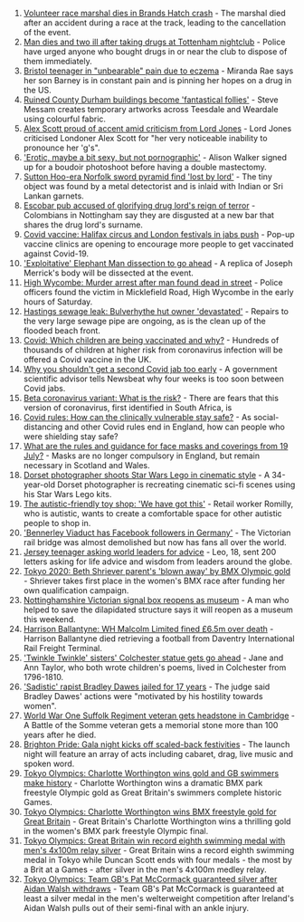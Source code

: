 1. [Volunteer race marshal dies in Brands Hatch crash](https://www.bbc.co.uk/news/uk-england-kent-58043285) - The marshal died after an accident during a race at the track, leading to the cancellation of the event.
2. [Man dies and two ill after taking drugs at Tottenham nightclub](https://www.bbc.co.uk/news/uk-england-london-58040799) - Police have urged anyone who bought drugs in or near the club to dispose of them immediately.
3. [Bristol teenager in "unbearable" pain due to eczema](https://www.bbc.co.uk/news/uk-england-bristol-57942006) - Miranda Rae says her son Barney is in constant pain and is pinning her hopes on a drug in the US.
4. [Ruined County Durham buildings become 'fantastical follies'](https://www.bbc.co.uk/news/uk-england-tees-58031695) - Steve Messam creates temporary artworks across Teesdale and Weardale using colourful fabric.
5. [Alex Scott proud of accent amid criticism from Lord Jones](https://www.bbc.co.uk/news/uk-england-london-58040793) - Lord Jones criticised Londoner Alex Scott for "her very noticeable inability to pronounce her 'g's".
6. ['Erotic, maybe a bit sexy, but not pornographic'](https://www.bbc.co.uk/news/uk-england-derbyshire-57893530) - Alison Walker signed up for a boudoir photoshoot before having a double mastectomy.
7. [Sutton Hoo-era Norfolk sword pyramid find 'lost by lord'](https://www.bbc.co.uk/news/uk-england-norfolk-57999456) - The tiny object was found by a metal detectorist and is inlaid with Indian or Sri Lankan garnets.
8. [Escobar pub accused of glorifying drug lord's reign of terror](https://www.bbc.co.uk/news/uk-england-nottinghamshire-57940282) - Colombians in Nottingham say they are disgusted at a new bar that shares the drug lord's surname.
9. [Covid vaccine: Halifax circus and London festivals in jabs push](https://www.bbc.co.uk/news/uk-england-58039581) - Pop-up vaccine clinics are opening to encourage more people to get vaccinated against Covid-19.
10. ['Exploitative' Elephant Man dissection to go ahead](https://www.bbc.co.uk/news/uk-england-leicestershire-57901188) - A replica of Joseph Merrick's body will be dissected at the event.
11. [High Wycombe: Murder arrest after man found dead in street](https://www.bbc.co.uk/news/uk-england-beds-bucks-herts-58039946) - Police officers found the victim in Micklefield Road, High Wycombe in the early hours of Saturday.
12. [Hastings sewage leak: Bulverhythe hut owner 'devastated'](https://www.bbc.co.uk/news/uk-england-sussex-58039801) - Repairs to the very large sewage pipe are ongoing, as is the clean up of the flooded beach front.
13. [Covid: Which children are being vaccinated and why?](https://www.bbc.co.uk/news/health-57888429) - Hundreds of thousands of children at higher risk from coronavirus infection will be offered a Covid vaccine in the UK.
14. [Why you shouldn't get a second Covid jab too early](https://www.bbc.co.uk/news/newsbeat-57682233) - A government scientific advisor tells Newsbeat why four weeks is too soon between Covid jabs.
15. [Beta coronavirus variant: What is the risk?](https://www.bbc.co.uk/news/health-55534727) - There are fears that this version of coronavirus, first identified in South Africa, is
16. [Covid rules: How can the clinically vulnerable stay safe?](https://www.bbc.co.uk/news/health-51997151) - As social-distancing and other Covid rules end in England, how can people who were shielding stay safe?
17. [What are the rules and guidance for face masks and coverings from 19 July?](https://www.bbc.co.uk/news/health-51205344) - Masks are no longer compulsory in England, but remain necessary in Scotland and Wales.
18. [Dorset photographer shoots Star Wars Lego in cinematic style](https://www.bbc.co.uk/news/uk-england-dorset-58015659) - A 34-year-old Dorset photographer is recreating cinematic sci-fi scenes using his Star Wars Lego kits.
19. [The autistic-friendly toy shop: 'We have got this'](https://www.bbc.co.uk/news/uk-england-58026672) - Retail worker Romilly, who is autistic, wants to create a comfortable space for other autistic people to shop in.
20. ['Bennerley Viaduct has Facebook followers in Germany'](https://www.bbc.co.uk/news/uk-england-derbyshire-57399727) - The Victorian rail bridge was almost demolished but now has fans all over the world.
21. [Jersey teenager asking world leaders for advice](https://www.bbc.co.uk/news/world-europe-jersey-58031202) - Leo, 18, sent 200 letters asking for life advice and wisdom from leaders around the globe.
22. [Tokyo 2020: Beth Shriever parent's 'blown away' by BMX Olympic gold](https://www.bbc.co.uk/news/uk-england-essex-58031486) - Shriever takes first place in the women's BMX race after funding her own qualification campaign.
23. [Nottinghamshire Victorian signal box reopens as museum](https://www.bbc.co.uk/news/uk-england-nottinghamshire-58012230) - A man who helped to save the dilapidated structure says it will reopen as a museum this weekend.
24. [Harrison Ballantyne: WH Malcolm Limited fined £6.5m over death](https://www.bbc.co.uk/news/uk-england-northamptonshire-58039757) - Harrison Ballantyne died retrieving a football from Daventry International Rail Freight Terminal.
25. ['Twinkle Twinkle' sisters' Colchester statue gets go ahead](https://www.bbc.co.uk/news/uk-england-essex-58039751) - Jane and Ann Taylor, who both wrote children's poems, lived in Colchester from 1796-1810.
26. ['Sadistic' rapist Bradley Dawes jailed for 17 years](https://www.bbc.co.uk/news/uk-england-nottinghamshire-58032522) - The judge said Bradley Dawes' actions were "motivated by his hostility towards women".
27. [World War One Suffolk Regiment veteran gets headstone in Cambridge](https://www.bbc.co.uk/news/uk-england-suffolk-57990666) - A Battle of the Somme veteran gets a memorial stone more than 100 years after he died.
28. [Brighton Pride: Gala night kicks off scaled-back festivities](https://www.bbc.co.uk/news/uk-england-sussex-58017104) - The launch night will feature an array of acts including cabaret, drag, live music and spoken word.
29. [Tokyo Olympics: Charlotte Worthington wins gold and GB swimmers make history](https://www.bbc.co.uk/sport/olympics/58045115) - Charlotte Worthington wins a dramatic BMX park freestyle Olympic gold as Great Britain's swimmers complete historic Games.
30. [Tokyo Olympics: Charlotte Worthington wins BMX freestyle gold for Great Britain](https://www.bbc.co.uk/sport/olympics/58044570) - Great Britain's Charlotte Worthington wins a thrilling gold in the women's BMX park freestyle Olympic final.
31. [Tokyo Olympics: Great Britain win record eighth swimming medal with men's 4x100m relay silver](https://www.bbc.co.uk/sport/olympics/58044350) - Great Britain wins a record eighth swimming medal in Tokyo while Duncan Scott ends with four medals - the most by a Brit at a Games - after silver in the men's 4x100m medley relay.
32. [Tokyo Olympics: Team GB's Pat McCormack guaranteed silver after Aidan Walsh withdraws](https://www.bbc.co.uk/sport/olympics/58044108) - Team GB's Pat McCormack is guaranteed at least a silver medal in the men's welterweight competition after Ireland's Aidan Walsh pulls out of their semi-final with an ankle injury.
